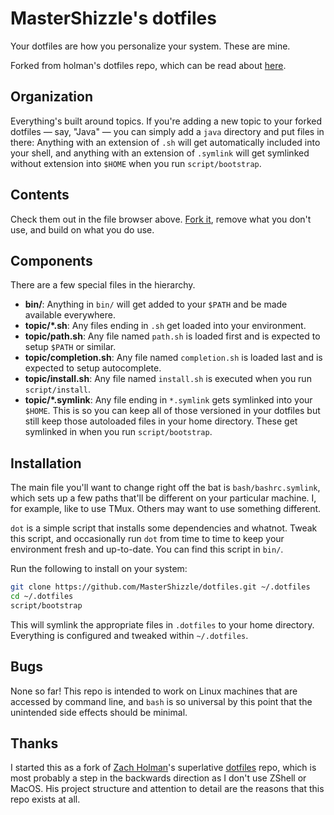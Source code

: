 # MasterShizzle's dotfiles

Your dotfiles are how you personalize your system. These are mine.

Forked from holman's dotfiles repo, which can be read about [here](http://zachholman.com/2010/08/dotfiles-are-meant-to-be-forked/).

## Organization

Everything's built around topics. If you're adding a new topic to your forked dotfiles — say, "Java" — you can simply add a `java` directory and put files in there: Anything with an extension of `.sh` will get automatically included into your shell, and anything with an extension of `.symlink` will get symlinked without extension into `$HOME` when you run `script/bootstrap`.

## Contents

Check them out in the file browser above. [Fork it](https://github.com/MasterShizzle/dotfiles/fork), remove what you don't use, and build on what you do use.

## Components

There are a few special files in the hierarchy.

- **bin/**: Anything in `bin/` will get added to your `$PATH` and be made available everywhere.
- **topic/\*.sh**: Any files ending in `.sh` get loaded into your environment.
- **topic/path.sh**: Any file named `path.sh` is loaded first and is expected to setup `$PATH` or similar.
- **topic/completion.sh**: Any file named `completion.sh` is loaded last and is expected to setup autocomplete.
- **topic/install.sh**: Any file named `install.sh` is executed when you run `script/install`.
- **topic/\*.symlink**: Any file ending in `*.symlink` gets symlinked into your `$HOME`. This is so you can keep all of those versioned in your dotfiles but still keep those autoloaded files in your home directory. These get symlinked in when you run `script/bootstrap`.

## Installation

The main file you'll want to change right off the bat is `bash/bashrc.symlink`, which sets up a few paths that'll be different on your particular machine. I, for example, like to use TMux. Others may want to use something different.

`dot` is a simple script that installs some dependencies and whatnot. Tweak this script, and occasionally run `dot` from time to time to keep your environment fresh and up-to-date. You can find this script in `bin/`.

Run the following to install on your system:
```sh
git clone https://github.com/MasterShizzle/dotfiles.git ~/.dotfiles
cd ~/.dotfiles
script/bootstrap
```

This will symlink the appropriate files in `.dotfiles` to your home directory. Everything is configured and tweaked within `~/.dotfiles`.

## Bugs

None so far! This repo is intended to work on Linux machines that are accessed by command line, and `bash` is so universal by this point that the unintended side effects should be minimal.

## Thanks

I started this as a fork of [Zach Holman](http://github.com/holman)'s superlative [dotfiles](http://github.com/holman/dotfiles) repo, which is most probably a step in the backwards direction as I don't use ZShell or MacOS. His project structure and attention to detail are the reasons that this repo exists at all.